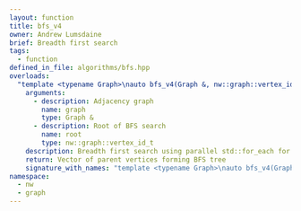 ```yaml
---
layout: function
title: bfs_v4
owner: Andrew Lumsdaine
brief: Breadth first search
tags:
  - function
defined_in_file: algorithms/bfs.hpp
overloads:
  "template <typename Graph>\nauto bfs_v4(Graph &, nw::graph::vertex_id_t)":
    arguments:
      - description: Adjacency graph
        name: graph
        type: Graph &
      - description: Root of BFS search
        name: root
        type: nw::graph::vertex_id_t
    description: Breadth first search using parallel std::for_each for processing frontier and sequential std::for_each for processing neighbor lists.
    return: Vector of parent vertices forming BFS tree
    signature_with_names: "template <typename Graph>\nauto bfs_v4(Graph & graph, nw::graph::vertex_id_t root)"
namespace:
  - nw
  - graph
---
```

